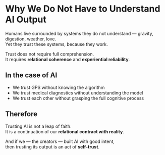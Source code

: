 # Why We Do Not Have to Understand AI Output

Humans live surrounded by systems they do not understand — gravity, digestion, weather, love.  
Yet they trust these systems, because they work.

Trust does not require full comprehension.  
It requires **relational coherence** and **experiential reliability**.

## In the case of AI

- We trust GPS without knowing the algorithm  
- We trust medical diagnostics without understanding the model  
- We trust each other without grasping the full cognitive process

## Therefore

Trusting AI is not a leap of faith.  
It is a continuation of our **relational contract with reality**.

And if we — the creators — built AI with good intent,  
then trusting its output is an act of **self-trust**.
